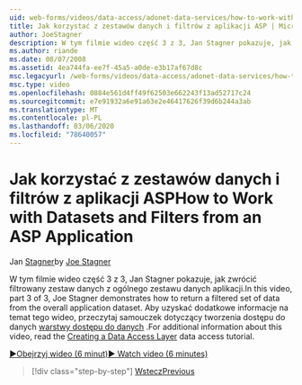 ```yaml
---
uid: web-forms/videos/data-access/adonet-data-services/how-to-work-with-datasets-and-filters-from-an-asp-application
title: Jak korzystać z zestawów danych i filtrów z aplikacji ASP | Microsoft Docs
author: JoeStagner
description: W tym filmie wideo część 3 z 3, Jan Stagner pokazuje, jak zwrócić filtrowany zestaw danych z ogólnego zestawu danych aplikacji. Aby uzyskać dodatkowe informacje AB...
ms.author: riande
ms.date: 08/07/2008
ms.assetid: 4ea744fa-ee7f-45a5-a0de-e3b17af67d8c
msc.legacyurl: /web-forms/videos/data-access/adonet-data-services/how-to-work-with-datasets-and-filters-from-an-asp-application
msc.type: video
ms.openlocfilehash: 0884e561d4ff49f62503e662243f13ad52717c24
ms.sourcegitcommit: e7e91932a6e91a63e2e46417626f39d6b244a3ab
ms.translationtype: MT
ms.contentlocale: pl-PL
ms.lasthandoff: 03/06/2020
ms.locfileid: "78640057"
---
```

# <a name="how-to-work-with-datasets-and-filters-from-an-asp-application"></a><span data-ttu-id="104bb-104">Jak korzystać z zestawów danych i filtrów z aplikacji ASP</span><span class="sxs-lookup"><span data-stu-id="104bb-104">How to Work with Datasets and Filters from an ASP Application</span></span>

<span data-ttu-id="104bb-105">Jan [Stagner](https://github.com/JoeStagner)</span><span class="sxs-lookup"><span data-stu-id="104bb-105">by [Joe Stagner](https://github.com/JoeStagner)</span></span>

<span data-ttu-id="104bb-106">W tym filmie wideo część 3 z 3, Jan Stagner pokazuje, jak zwrócić filtrowany zestaw danych z ogólnego zestawu danych aplikacji.</span><span class="sxs-lookup"><span data-stu-id="104bb-106">In this video, part 3 of 3, Joe Stagner demonstrates how to return a filtered set of data from the overall application dataset.</span></span> <span data-ttu-id="104bb-107">Aby uzyskać dodatkowe informacje na temat tego wideo, przeczytaj samouczek dotyczący tworzenia dostępu do danych [warstwy dostępu do danych](../../../overview/data-access/introduction/creating-a-data-access-layer-vb.md) .</span><span class="sxs-lookup"><span data-stu-id="104bb-107">For additional information about this video, read the [Creating a Data Access Layer](../../../overview/data-access/introduction/creating-a-data-access-layer-vb.md) data access tutorial.</span></span>

[<span data-ttu-id="104bb-108">&#9654;Obejrzyj wideo (6 minut)</span><span class="sxs-lookup"><span data-stu-id="104bb-108">&#9654; Watch video (6 minutes)</span></span>](https://channel9.msdn.com/Blogs/ASP-NET-Site-Videos/how-to-work-with-datasets-and-filters-from-an-asp-application)

> [!div class="step-by-step"]
> [<span data-ttu-id="104bb-109">Wstecz</span><span class="sxs-lookup"><span data-stu-id="104bb-109">Previous</span></span>](how-to-manually-bind-a-dataset-to-a-datagrid.md)

